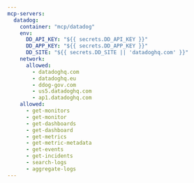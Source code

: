 ```yaml
---
mcp-servers:
  datadog:
    container: "mcp/datadog"
    env:
      DD_API_KEY: "${{ secrets.DD_API_KEY }}"
      DD_APP_KEY: "${{ secrets.DD_APP_KEY }}"
      DD_SITE: "${{ secrets.DD_SITE || 'datadoghq.com' }}"
    network:
      allowed:
        - datadoghq.com
        - datadoghq.eu
        - ddog-gov.com
        - us5.datadoghq.com
        - ap1.datadoghq.com
    allowed:
      - get-monitors
      - get-monitor
      - get-dashboards
      - get-dashboard
      - get-metrics
      - get-metric-metadata
      - get-events
      - get-incidents
      - search-logs
      - aggregate-logs
---
```


<!--

Datadog MCP Server
Observability and monitoring platform integration

Provides comprehensive access to Datadog monitoring, logs, metrics, and incidents
Documentation: https://github.com/GeLi2001/datadog-mcp-server

This shared configuration provides Datadog MCP server integration for monitoring, 
observability, and log analysis.

Available tools:
  - get-monitors: Fetch monitors with optional filtering by group states and tags
  - get-monitor: Get details of a specific monitor by ID
  - get-dashboards: List all dashboards in your Datadog account
  - get-dashboard: Get a specific dashboard by ID with its full definition
  - get-metrics: List available metrics in your Datadog account
  - get-metric-metadata: Get metadata for a specific metric (unit, type, description)
  - get-events: Fetch events within a specified time range
  - get-incidents: List incidents with optional filtering and pagination
  - search-logs: Search logs with advanced query filtering, time ranges, and sorting
  - aggregate-logs: Perform analytics and aggregations on log data with grouping
#
Setup:
  1. Create Datadog API Keys:
     - Log in to your Datadog account
     - Go to Organization Settings > API Keys to create an API key
     - Go to Organization Settings > Application Keys to create an application key
#
  2. Add Repository Secrets:
     - DD_API_KEY: Your Datadog API key (required)
     - DD_APP_KEY: Your Datadog Application key (required)
     - DD_SITE: Your Datadog site domain (optional, defaults to datadoghq.com)
#
  3. Include in Your Workflow:
     imports:
       - shared/mcp/datadog.md
#
Regional Endpoints:
  The DD_SITE secret should match your Datadog region:
  - US (Default): datadoghq.com
  - EU: datadoghq.eu
  - US3 (GovCloud): ddog-gov.com
  - US5: us5.datadoghq.com
  - AP1: ap1.datadoghq.com
#
Example Usage:
  Search for error logs in the web-app service from the last hour and 
  summarize the most common errors.
#
Permissions:
  This configuration requires network access to Datadog API endpoints. 
  The network allowlist includes all major Datadog regional domains.
#
Troubleshooting:
  403 Forbidden Errors - Verify that:
  - Your API key and Application key are correct
  - The keys have necessary permissions to access requested resources
  - You're using the correct endpoint for your region
  - Your Datadog account has access to the requested data
#
Usage:
  imports:
    - shared/mcp/datadog.md

-->
